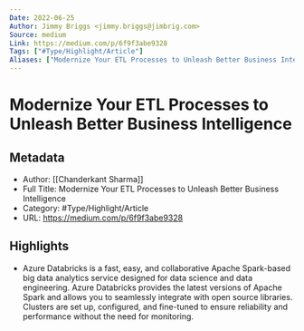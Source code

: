 ```yaml
---
Date: 2022-06-25
Author: Jimmy Briggs <jimmy.briggs@jimbrig.com>
Source: medium
Link: https://medium.com/p/6f9f3abe9328
Tags: ["#Type/Highlight/Article"]
Aliases: ["Modernize Your ETL Processes to Unleash Better Business Intelligence", "Modernize Your ETL Processes to Unleash Better Business Intelligence"]
---
```

# Modernize Your ETL Processes to Unleash Better Business Intelligence

## Metadata
- Author: [[Chanderkant Sharma]]
- Full Title: Modernize Your ETL Processes to Unleash Better Business Intelligence
- Category: #Type/Highlight/Article
- URL: https://medium.com/p/6f9f3abe9328

## Highlights
- Azure Databricks is a fast, easy, and collaborative Apache Spark-based big data analytics service designed for data science and data engineering. Azure Databricks provides the latest versions of Apache Spark and allows you to seamlessly integrate with open source libraries. Clusters are set up, configured, and fine-tuned to ensure reliability and performance without the need for monitoring.
